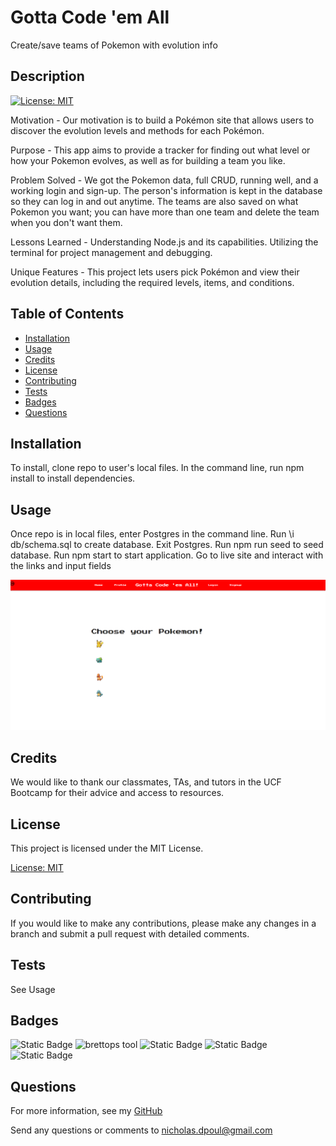 # Gotta Code 'em All
Create/save teams of Pokemon with evolution info

  ## Description
  [![License: MIT](https://img.shields.io/badge/License-MIT-yellow.svg)](https://opensource.org/licenses/MIT)

  Motivation - 
Our motivation is to build a Pokémon site that allows users to discover the evolution levels and methods for each Pokémon.

Purpose - 
This app aims to provide a tracker for finding out what level or how your Pokemon evolves, as well as for building a team you like.

Problem Solved - 
We got the Pokemon data, full CRUD, running well, and a working login and sign-up. The person's information is kept in the database so they can log in and out anytime. The teams are also saved on what Pokemon you want; you can have more than one team and delete the team when you don't want them. 

Lessons Learned - 
Understanding Node.js and its capabilities.
Utilizing the terminal for project management and debugging.

Unique Features - 
This project lets users pick Pokémon and view their evolution details, including the required levels, items, and conditions.

  ## Table of Contents

  * [Installation](#installation)
  * [Usage](#usage)
  * [Credits](#credits)
  * [License](#license)
  * [Contributing](#contributing)
  * [Tests](#tests)
  * [Badges](#badges)
  * [Questions](#questions)

  ## Installation

  To install, clone repo to user's local files. In the command line, run npm install to install dependencies. 

  ## Usage

Once repo is in local files, enter Postgres in the command line. Run \i db/schema.sql to create database. Exit Postgres. Run npm run seed to seed database. Run npm start to start application. Go to live site and interact with the links and input fields

![Alt text](./public/assets/Screenshot.png)

  ## Credits

  We would like to thank our classmates, TAs, and tutors in the UCF Bootcamp for their advice and access to resources. 

  ## License

  
  This project is licensed under the MIT License.

  [License: MIT](https://opensource.org/licenses/MIT)

  ## Contributing

  If you would like to make any contributions, please make any changes in a branch and submit a pull request with detailed comments.

  ## Tests

  See Usage 

  ## Badges
![Static Badge](https://img.shields.io/badge/vscoding-lightblue) ![brettops tool](https://img.shields.io/badge/brettops-tool-209cdf?labelColor=162d50) ![Static Badge](https://img.shields.io/badge/javascript-yellow) ![Static Badge](https://img.shields.io/badge/style.css-lightblue) ![Static Badge](https://img.shields.io/badge/index.html-orange)

  ## Questions

  For more information, see my [GitHub](https://github.com/42Salokin)

  Send any questions or comments to nicholas.dpoul@gmail.com




